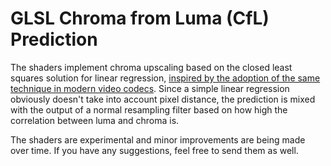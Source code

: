 # GLSL Chroma from Luma (CfL) Prediction
The shaders implement chroma upscaling based on the closed least squares solution for linear regression, [inspired by the adoption of the same technique in modern video codecs](https://arxiv.org/abs/1711.03951).
Since a simple linear regression obviously doesn't take into account pixel distance, the prediction is mixed with the output of a normal resampling filter based on how high the correlation between luma and chroma is.

The shaders are experimental and minor improvements are being made over time. If you have any suggestions, feel free to send them as well.
